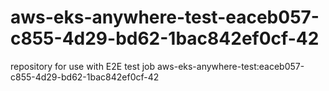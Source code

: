 # aws-eks-anywhere-test-eaceb057-c855-4d29-bd62-1bac842ef0cf-42
repository for use with E2E test job aws-eks-anywhere-test:eaceb057-c855-4d29-bd62-1bac842ef0cf-42

